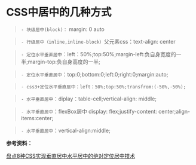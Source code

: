 # CSS中居中的几种方式

  > `- 块级居中(block)：`
  margin: 0 auto

>  `- 行级居中（inline,inline-block）`父元素css：text-align: center

> `- 定位水平垂直居中`：left：50%;top:50%;margin-left:负自身宽度的一半;margin-top:负自身高度的一半;

> `- 定位水平垂直居中`：top:0;bottom:0;left:0;right:0;margin:auto;

> `- css3+定位水平垂直居中：left：50%;top:50%;transfrom:(-50%,-50%);`

> `- 水平垂直居中`：diplay：table-cell;vertical-align: middle;

> `- 水平垂直居中`：flexBox居中 display: flex;justify-content: center;align-items:center;

> `- 水平垂直居中`：vertical-align:middle;

**参考资料：**

[盘点8种CSS实现垂直居中水平居中的绝对定位居中技术](http://blog.csdn.net/freshlover/article/details/11579669)